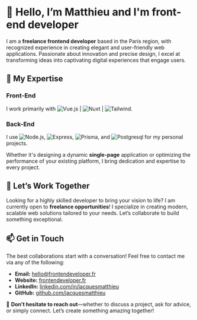 # 👋 Hello, I’m Matthieu and I'm front-end developer

I am a **freelance frontend developer** based in the Paris region, with recognized experience in creating elegant and user-friendly web applications. Passionate about innovation and precise design, I excel at transforming ideas into captivating digital experiences that engage users.

## 🔧 My Expertise

### Front-End  
I work primarily with ![Vue.js](https://img.shields.io/badge/Vue.js-35495E?style=for-the-badge&logo=vuedotjs&logoColor=4FC08D&style=flat) | ![Nuxt](https://img.shields.io/badge/Nuxt.js-00DC82?logo=nuxtdotjs&logoColor=fff) | ![Tailwind](https://img.shields.io/badge/Tailwind_CSS-grey?style=for-the-badge&logo=tailwind-css&logoColor=38B2AC&style=flat).

### Back-End  
I use ![Node.js](https://img.shields.io/badge/-Node.js-339933?logo=node.js&logoColor=white&style=flat), ![Express](https://img.shields.io/badge/-Express-000000?logo=express&logoColor=white&style=flat), ![Prisma](https://img.shields.io/badge/Prisma-3982CE?style=for-the-badge&logo=Prisma&logoColor=white&style=flat), and ![Postgresql](https://img.shields.io/badge/postgresql-4169e1?style=for-the-badge&logo=postgresql&logoColor=white&style=flat) for my personal projects.

Whether it's designing a dynamic **single-page** application or optimizing the performance of your existing platform, I bring dedication and expertise to every project.

## 🤝 Let’s Work Together

Looking for a highly skilled developer to bring your vision to life? I am currently open to **freelance opportunities**! I specialize in creating modern, scalable web solutions tailored to your needs. Let’s collaborate to build something exceptional.

## 📫 Get in Touch

The best collaborations start with a conversation! Feel free to contact me via any of the following:

- **Email:** [hello@frontendeveloper.fr](mailto:hello@frontendeveloper.fr)  
- **Website:** [frontendeveloper.fr](https://frontendeveloper.fr)  
- **LinkedIn:** [linkedin.com/in/jacquesmatthieu](https://www.linkedin.com/in/jacquesmatthieu/)  
- **GitHub:** [github.com/jacquesmatthieu](https://github.com/jacquesmatthieu)  

📩 **Don’t hesitate to reach out**—whether to discuss a project, ask for advice, or simply connect. Let’s create something amazing together!
